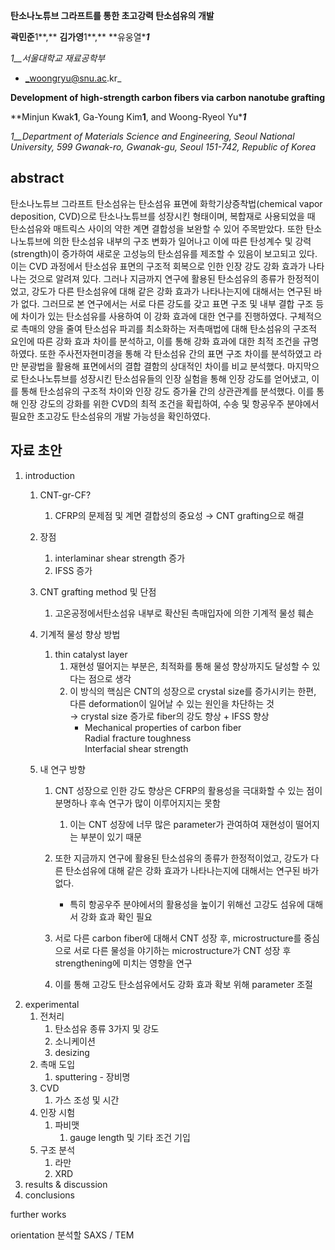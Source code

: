 **탄소나노튜브 그라프트를 통한 초고강력 탄소섬유의 개발**

**곽민준**1**,** **김가영**1**,** **유웅열****1***

_1__서울대학교 재료공학부_

- _woongryu@snu.ac.kr_

**Development of high-strength carbon fibers via carbon nanotube grafting**

**Minjun Kwak****1****, Ga-Young Kim****1****, and Woong-Ryeol Yu****1***

_1__Department of Materials Science and Engineering, Seoul National University, 599 Gwanak-ro, Gwanak-gu, Seoul 151-742, Republic of Korea_

## abstract

탄소나노튜브 그라프트 탄소섬유는 탄소섬유 표면에 화학기상증착법(chemical vapor deposition, CVD)으로 탄소나노튜브를 성장시킨 형태이며, 복합재로 사용되었을 때 탄소섬유와 매트릭스 사이의 약한 계면 결합성을 보완할 수 있어 주목받았다. 또한 탄소나노튜브에 의한 탄소섬유 내부의 구조 변화가 일어나고 이에 따른 탄성계수 및 강력(strength)이 증가하여 새로운 고성능의 탄소섬유를 제조할 수 있음이 보고되고 있다. 이는 CVD 과정에서 탄소섬유 표면의 구조적 회복으로 인한 인장 강도 강화 효과가 나타나는 것으로 알려져 있다. 그러나 지금까지 연구에 활용된 탄소섬유의 종류가 한정적이었고, 강도가 다른 탄소섬유에 대해 같은 강화 효과가 나타나는지에 대해서는 연구된 바가 없다. 그러므로 본 연구에서는 서로 다른 강도를 갖고 표면 구조 및 내부 결합 구조 등에 차이가 있는 탄소섬유를 사용하여 이 강화 효과에 대한 연구를 진행하였다. 구체적으로 촉매의 양을 줄여 탄소섬유 파괴를 최소화하는 저촉매법에 대해 탄소섬유의 구조적 요인에 따른 강화 효과 차이를 분석하고, 이를 통해 강화 효과에 대한 최적 조건을 규명하였다. 또한 주사전자현미경을 통해 각 탄소섬유 간의 표면 구조 차이를 분석하였고 라만 분광법을 활용해 표면에서의 결합 결함의 상대적인 차이를 비교 분석했다. 마지막으로 탄소나노튜브를 성장시킨 탄소섬유들의 인장 실험을 통해 인장 강도를 얻어냈고, 이를 통해 탄소섬유의 구조적 차이와 인장 강도 증가율 간의 상관관계를 분석했다. 이를 통해 인장 강도의 강화를 위한 CVD의 최적 조건을 확립하여, 수송 및 항공우주 분야에서 필요한 초고강도 탄소섬유의 개발 가능성을 확인하였다.

  

## 자료 초안

1. introduction
    1. CNT-gr-CF?
        1. CFRP의 문제점 및 계면 결합성의 중요성 → CNT grafting으로 해결
    2. 장점
        1. interlaminar shear strength 증가
        2. IFSS 증가
    3. CNT grafting method 및 단점
        1. 고온공정에서탄소섬유 내부로 확산된 촉매입자에 의한 기계적 물성 훼손
    4. 기계적 물성 향상 방법
        1. thin catalyst layer
            1. 재현성 떨어지는 부분은, 최적화를 통해 물성 향상까지도 달성할 수 있다는 점으로 생각
            2. 이 방식의 핵심은 CNT의 성장으로 crystal size를 증가시키는 한편, 다른 deformation이 일어날 수 있는 원인을 차단하는 것  
                → crystal size 증가로 fiber의 강도 향상 + IFSS 향상  
                - Mechanical properties of carbon fiber  
                    Radial fracture toughness  
                    Interfacial shear strength  
                    
    5. 내 연구 방향
        1. CNT 성장으로 인한 강도 향상은 CFRP의 활용성을 극대화할 수 있는 점이 분명하나 후속 연구가 많이 이루어지지는 못함
            1. 이는 CNT 성장에 너무 많은 parameter가 관여하여 재현성이 떨어지는 부분이 있기 때문
        2. 또한 지금까지 연구에 활용된 탄소섬유의 종류가 한정적이었고, 강도가 다른 탄소섬유에 대해 같은 강화 효과가 나타나는지에 대해서는 연구된 바가 없다.  
            + 특히 항공우주 분야에서의 활용성을 높이기 위해선 고강도 섬유에 대해서 강화 효과 확인 필요  
            
        3. 서로 다른 carbon fiber에 대해서 CNT 성장 후, microstructure를 중심으로 서로 다른 물성을 야기하는 microstructure가 CNT 성장 후 strengthening에 미치는 영향을 연구
        4. 이를 통해 고강도 탄소섬유에서도 강화 효과 확보 위해 parameter 조절
2. experimental
    1. 전처리
        1. 탄소섬유 종류 3가지 및 강도
        2. 소니케이션
        3. desizing
    2. 촉매 도입
        1. sputtering - 장비명
    3. CVD
        1. 가스 조성 및 시간
    4. 인장 시험
        1. 파비맷
            1. gauge length 및 기타 조건 기입
    5. 구조 분석
        1. 라만
        2. XRD
3. results & discussion
4. conclusions

  

  

further works

orientation 분석할 SAXS / TEM